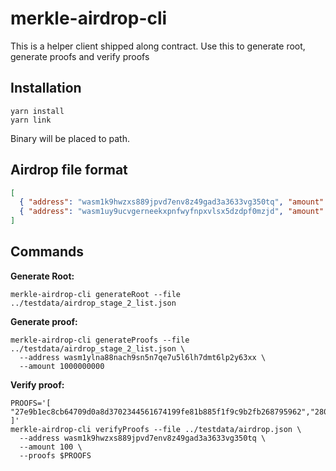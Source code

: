 merkle-airdrop-cli
==================

This is a helper client shipped along contract.
Use this to generate root, generate proofs and verify proofs

## Installation

```shell
yarn install
yarn link
```

Binary will be placed to path.

## Airdrop file format

```json
[
  { "address": "wasm1k9hwzxs889jpvd7env8z49gad3a3633vg350tq", "amount": "100"},
  { "address": "wasm1uy9ucvgerneekxpnfwyfnpxvlsx5dzdpf0mzjd", "amount": "1010"}
]
```

## Commands

**Generate Root:**
```shell
merkle-airdrop-cli generateRoot --file ../testdata/airdrop_stage_2_list.json
```

**Generate proof:**
```shell
merkle-airdrop-cli generateProofs --file ../testdata/airdrop_stage_2_list.json \
  --address wasm1ylna88nach9sn5n7qe7u5l6lh7dmt6lp2y63xx \
  --amount 1000000000
```

**Verify proof:**
```shell
PROOFS='[ "27e9b1ec8cb64709d0a8d3702344561674199fe81b885f1f9c9b2fb268795962","280777995d054081cbf208bccb70f8d736c1766b81d90a1fd21cd97d2d83a5cc","3946ea1758a5a2bf55bae1186168ad35aa0329805bc8bff1ca3d51345faec04a"
]'
merkle-airdrop-cli verifyProofs --file ../testdata/airdrop.json \
  --address wasm1k9hwzxs889jpvd7env8z49gad3a3633vg350tq \
  --amount 100 \
  --proofs $PROOFS
```
